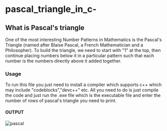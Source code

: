 # pascal_triangle_in_c-
## What is Pascal's triangle
One of the most interesting Number Patterns in Mathematics is the Pascal's Triangle (named after Blaise Pascal, a French Mathematician and a Philosopher). To build the triangle, we need to start with "1" at the top, then continue placing numbers below it in a particular pattern such that each number is the numbers directly above it added together.
### Usage
To run this file you just need to install a compiler which supports c++ which may include "codeblocks","devc++" etc. All you need to do is just compile the code and just run the .exe file which is the executable file and enter the number of rows of pascal's triangle you need to print.
#### OUTPUT
![pascal](https://user-images.githubusercontent.com/53641559/85013934-058a4000-b183-11ea-8210-5b8e4e5e4b1f.png)
